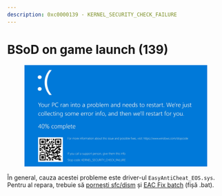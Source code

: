 ```yaml
---
description: 0xc0000139 - KERNEL_SECURITY_CHECK_FAILURE
---
```


# BSoD on game launch (139)

<figure><img src="../.gitbook/assets/bsod139.png" alt=""><figcaption></figcaption></figure>

În general, cauza acestei probleme este driver-ul `EasyAntiCheat_EOS.sys`. Pentru al repara, trebuie să [pornești sfc/dism](../other/running-sfc-dism.md) și [EAC Fix batch](https://github.com/livingflore/BattleBitEACFix/releases) (fișă .bat).

